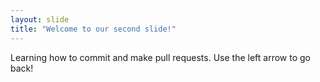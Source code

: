 ```yaml
---
layout: slide
title: "Welcome to our second slide!"
---
```

Learning how to commit and make pull requests.
Use the left arrow to go back!

